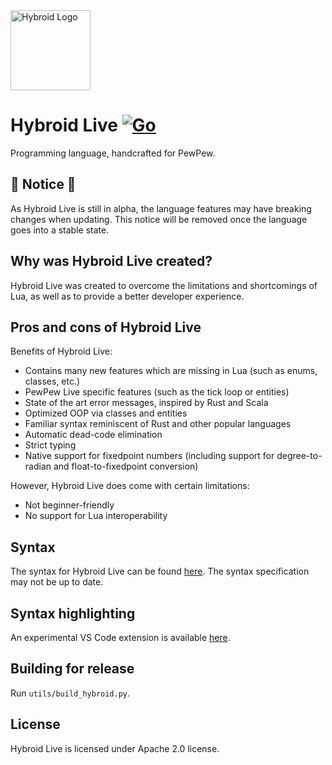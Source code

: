 <img src="https://hybroid.pewpew.live/Logo.png" alt="Hybroid Logo" width="128" height="128">

# Hybroid Live [![Go](https://github.com/pewpewlive/hybroid/actions/workflows/go.yml/badge.svg)](https://github.com/pewpewlive/hybroid/actions/workflows/go.yml)

Programming language, handcrafted for PewPew.

## 🚧 Notice 🚧

As Hybroid Live is still in alpha, the language features may have breaking changes when updating. This notice will be removed once the language goes into a stable state.

## Why was Hybroid Live created?

Hybroid Live was created to overcome the limitations and shortcomings of Lua, as well as to provide a better developer experience.

## Pros and cons of Hybroid Live

Benefits of Hybroid Live:
- Contains many new features which are missing in Lua (such as enums, classes, etc.)
- PewPew Live specific features (such as the tick loop or entities)
- State of the art error messages, inspired by Rust and Scala
- Optimized OOP via classes and entities
- Familiar syntax reminiscent of Rust and other popular languages
- Automatic dead-code elimination
- Strict typing
- Native support for fixedpoint numbers (including support for degree-to-radian and float-to-fixedpoint conversion)

However, Hybroid Live does come with certain limitations:
- Not beginner-friendly
- No support for Lua interoperability

## Syntax

The syntax for Hybroid Live can be found [here](spec.md). The syntax specification may not be up to date.

## Syntax highlighting

An experimental VS Code extension is available [here](https://github.com/pewpewlive/hybroid-vscode).

## Building for release

Run `utils/build_hybroid.py`.

## License

Hybroid Live is licensed under Apache 2.0 license.
